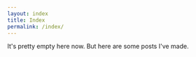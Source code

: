 ```yaml
---
layout: index
title: Index
permalink: /index/
---
```


It's pretty empty here now. But here are some posts I've made.
